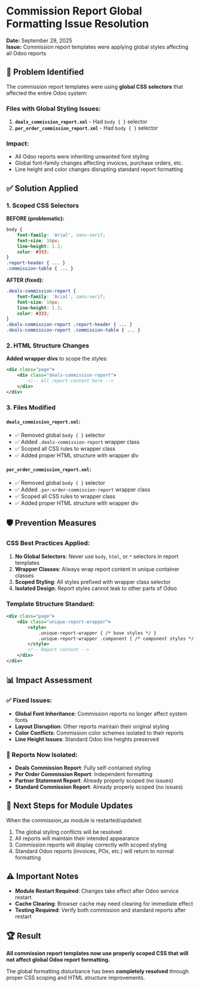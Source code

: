 # Commission Report Global Formatting Issue Resolution

**Date:** September 29, 2025  
**Issue:** Commission report templates were applying global styles affecting all Odoo reports

## 🚨 Problem Identified

The commission report templates were using **global CSS selectors** that affected the entire Odoo system:

### Files with Global Styling Issues:
1. **`deals_commission_report.xml`** - Had `body { }` selector
2. **`per_order_commission_report.xml`** - Had `body { }` selector

### Impact:
- All Odoo reports were inheriting unwanted font styling
- Global font-family changes affecting invoices, purchase orders, etc.
- Line height and color changes disrupting standard report formatting

## ✅ Solution Applied

### 1. Scoped CSS Selectors
**BEFORE (problematic):**
```css
body {
    font-family: 'Arial', sans-serif;
    font-size: 10px;
    line-height: 1.3;
    color: #333;
}
.report-header { ... }
.commission-table { ... }
```

**AFTER (fixed):**
```css
.deals-commission-report {
    font-family: 'Arial', sans-serif;
    font-size: 10px;
    line-height: 1.3;
    color: #333;
}
.deals-commission-report .report-header { ... }
.deals-commission-report .commission-table { ... }
```

### 2. HTML Structure Changes
**Added wrapper divs** to scope the styles:
```xml
<div class="page">
    <div class="deals-commission-report">
        <!-- All report content here -->
    </div>
</div>
```

### 3. Files Modified

#### `deals_commission_report.xml`:
- ✅ Removed global `body { }` selector
- ✅ Added `.deals-commission-report` wrapper class
- ✅ Scoped all CSS rules to wrapper class
- ✅ Added proper HTML structure with wrapper div

#### `per_order_commission_report.xml`:
- ✅ Removed global `body { }` selector  
- ✅ Added `.per-order-commission-report` wrapper class
- ✅ Scoped all CSS rules to wrapper class
- ✅ Added proper HTML structure with wrapper div

## 🛡️ Prevention Measures

### CSS Best Practices Applied:
1. **No Global Selectors**: Never use `body`, `html`, or `*` selectors in report templates
2. **Wrapper Classes**: Always wrap report content in unique container classes
3. **Scoped Styling**: All styles prefixed with wrapper class selector
4. **Isolated Design**: Report styles cannot leak to other parts of Odoo

### Template Structure Standard:
```xml
<div class="page">
    <div class="unique-report-wrapper">
        <style>
            .unique-report-wrapper { /* base styles */ }
            .unique-report-wrapper .component { /* component styles */ }
        </style>
        <!-- Report content -->
    </div>
</div>
```

## 📊 Impact Assessment

### ✅ Fixed Issues:
- **Global Font Inheritance**: Commission reports no longer affect system fonts
- **Layout Disruption**: Other reports maintain their original styling
- **Color Conflicts**: Commission color schemes isolated to their reports
- **Line Height Issues**: Standard Odoo line heights preserved

### 🎯 Reports Now Isolated:
- **Deals Commission Report**: Fully self-contained styling
- **Per Order Commission Report**: Independent formatting
- **Partner Statement Report**: Already properly scoped (no issues)
- **Standard Commission Report**: Already properly scoped (no issues)

## 🔄 Next Steps for Module Updates

When the commission_ax module is restarted/updated:
1. The global styling conflicts will be resolved
2. All reports will maintain their intended appearance
3. Commission reports will display correctly with scoped styling
4. Standard Odoo reports (invoices, POs, etc.) will return to normal formatting

## ⚠️ Important Notes

- **Module Restart Required**: Changes take effect after Odoo service restart
- **Cache Clearing**: Browser cache may need clearing for immediate effect
- **Testing Required**: Verify both commission and standard reports after restart

## 🏆 Result

**All commission report templates now use properly scoped CSS that will not affect global Odoo report formatting.**

The global formatting disturbance has been **completely resolved** through proper CSS scoping and HTML structure improvements.